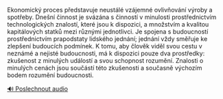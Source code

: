 
Ekonomický proces představuje neustálé vzájemné ovlivňování výroby a spotřeby. Dnešní činnost je svázána s činností v minulosti prostřednictvím technologických znalostí, které jsou k dispozici, a množstvím a kvalitou kapitálových statků mezi různými jednotlivci. Je spojena s budoucností prostřednictvím prapodstaty lidského jednání; jednání vždy směřuje ke zlepšení budoucích podmínek. K tomu, aby člověk viděl svou cestu v neznámé a nejisté budoucnosti, má k dispozici pouze dva prostředky: zkušenost z minulých událostí a svou schopnost rozumění. Znalosti o minulých cenách jsou součástí této zkušenosti a současně výchozím bodem rozumění budoucnosti.

[🔊 Poslechnout audio](/data/7-paragraphs/audio/chapter_62/para_005-Ekonomick-proces-pedstavuje-neustl-vzjemn-ov.mp3)
